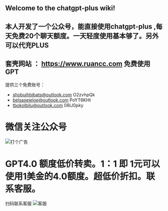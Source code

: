## Welcome to the chatgpt-plus wiki!
## 本人开发了一个公众号，能直接使用chatgpt-plus ,每天免费20个聊天额度。一天轻度使用基本够了。另外可以代充PLUS 
## 套壳网站 ： https://www.ruancc.com  免费使用GPT

提供三个免费账号：
* shobujhbibats@outlook.com   O2zvhpQk
* belsasejeloe@outlook.com   PoYT6KHt
* tbokolbilu@outlook.com  08lJ0pky

#  微信关注公众号
![打个广告](https://public-diger.oss-cn-beijing.aliyuncs.com/qrcode_for_gh_250043da68ed_344.jpg)

# GPT4.0 额度低价转卖。1：1 即 1元可以使用1美金的4.0额度。超低价折扣。联系客服。
扫码联系客服
![客服](https://public-diger.oss-cn-beijing.aliyuncs.com/kefu.png)
